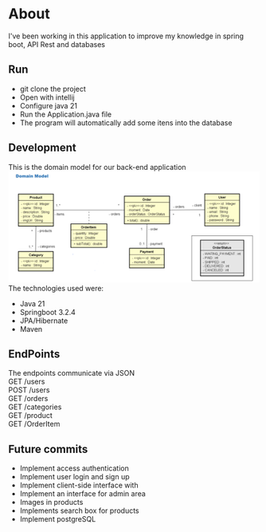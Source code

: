 # About
I've been working in this application to improve my knowledge in spring boot, API Rest and databases<br>
## Run
- git clone the project
- Open with intellij
- Configure java 21
- Run the Application.java file
- The program will automatically add some itens into the database
## Development
This is the domain model for our back-end application
<img src="img_doc/domain_model.png">
The technologies used were:
- Java 21
- Springboot 3.2.4
- JPA/Hibernate
- Maven
## EndPoints
The endpoints communicate via JSON<br>
GET /users<br>
POST /users<br>
GET /orders<br>
GET /categories<br>
GET /product<br>
GET /OrderItem<br>
## 
## Future commits
- Implement access authentication 
- Implement user login and sign up
- Implement client-side interface with
- Implement an interface for admin area
- Images in products
- Implements search box for products
- Implement postgreSQL

